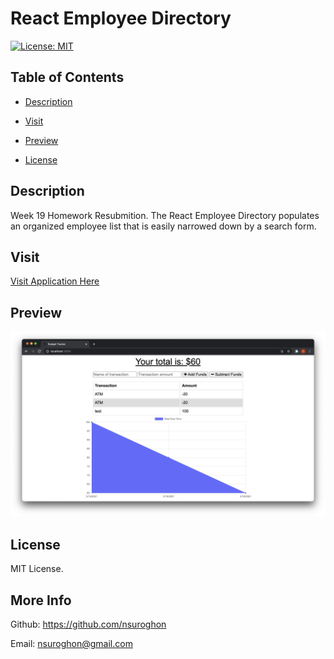 # React Employee Directory

[![License: MIT](https://img.shields.io/badge/License-MIT-yellow.svg)](https://opensource.org/licenses/MIT)

## Table of Contents
* [Description](#description)
* [Visit](#visit)

* [Preview](#preview)
* [License](#license)

## Description
Week 19 Homework Resubmition. The React Employee Directory populates an organized employee list that is easily narrowed down by a search form.

## Visit
[Visit Application Here](https://nsuroghon.github.io/Employee-Directory/)

## Preview
![Preview](https://github.com/nsuroghon/Budget-Tracker/blob/main/public/img/Screen%20Shot%202021-02-19%20at%2010.54.55%20PM.png)

## License
MIT License.

## More Info
Github: https://github.com/nsuroghon

Email: nsuroghon@gmail.com
